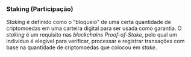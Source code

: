 ### Staking (Participação)

_Staking_ é definido como o "bloqueio" de uma certa quantidade de criptomoedas em uma carteira digital para ser usada como garantia. O _staking_ é um requisito nas _blockchains Proof-of-Stake_, pelo qual um indivíduo é elegível para verificar, processar e registrar transações com base na quantidade de criptomoedas que colocou em _stake_.
